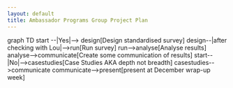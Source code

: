 ```yaml
---
layout: default
title: Ambassador Programs Group Project Plan
---
```


<div class="mermaid">
graph TD
    start<Feasibility: who are the survey audiences? Are we well-powered enough?> --|Yes|--> design[Design standardised survey]
    design--|after checking with Lou|-->run[Run survey]
    run-->analyse[Analyse results]
    analyse-->communicate[Create some communication of results]
    start--|No|-->casestudies[Case Studies AKA depth not breadth]
    casestudies-->communicate
    communicate-->present[present at December wrap-up week]
</div>
